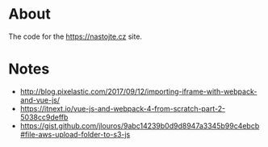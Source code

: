 # About

The code for the <https://nastojte.cz> site.

# Notes

+ <http://blog.pixelastic.com/2017/09/12/importing-iframe-with-webpack-and-vue-js/>
+ <https://itnext.io/vue-js-and-webpack-4-from-scratch-part-2-5038cc9deffb>
+ <https://gist.github.com/jlouros/9abc14239b0d9d8947a3345b99c4ebcb#file-aws-upload-folder-to-s3-js>